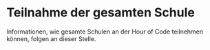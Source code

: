 

# Teilnahme der gesamten Schule

Informationen, wie gesamte Schulen an der Hour of Code teilnehmen können, folgen an dieser Stelle.